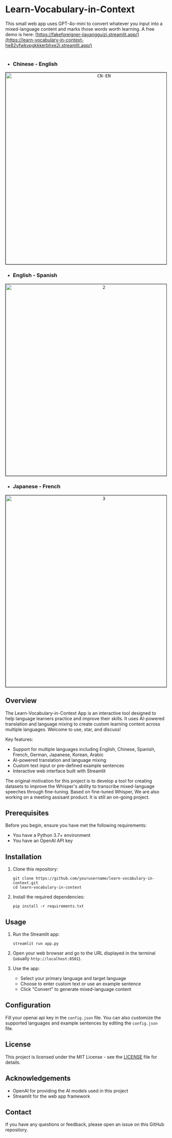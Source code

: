 # Learn-Vocabulary-in-Context

This small web app uses GPT-4o-mini to convert whatever you input into a mixed-language content and marks those words worth learning.
A free demo is here: [https://fakeforeigner-jiayangguizi.streamlit.app/](https://learn-vocabulary-in-context-he82vfwkvpgkkkerbhxe2j.streamlit.app/)
<br><br>
- ### Chinese - English
<div style="text-align: center;">
  <kbd> <img src="https://github.com/user-attachments/assets/4a959f41-793e-48ae-bbf4-5227e9185212" alt="CN-EN" width=600 style="border: 1px solid black;"> <kbd>
</div>

- ### English - Spanish
<div style="text-align: center;">
  <kbd> <img src="https://github.com/user-attachments/assets/4d5bcb1e-85bc-4669-9ded-cc19a9798857" alt="2" width=600 style="border: 1px solid black;"> <kbd>
</div>

- ### Japanese - French
<div style="text-align: center;">
  <kbd> <img src="https://github.com/user-attachments/assets/35905edd-63e3-4f8e-9b32-43021e24befa" alt="3" width=600 style="border: 1px solid black;"> <kbd>
</div>


## Overview

The Learn-Vocabulary-in-Context App is an interactive tool designed to help language learners practice and improve their skills. It uses AI-powered translation and language mixing to create custom learning content across multiple languages. Welcome to use, star, and discuss!

Key features:
- Support for multiple languages including English, Chinese, Spanish, French, German, Japanese, Korean, Arabic
- AI-powered translation and language mixing
- Custom text input or pre-defined example sentences
- Interactive web interface built with Streamlit

The original motivation for this project is to develop a tool for creating datasets to improve the Whisper's ability to transcribe mixed-language speeches through fine-tuning.
Based on fine-tuned Whisper, We are also working on a meeting assisant product. It is still an on-going project.


## Prerequisites

Before you begin, ensure you have met the following requirements:
- You have a Python 3.7+ environment
- You have an OpenAI API key

## Installation

1. Clone this repository:
   ```
   git clone https://github.com/yourusername/learn-vocabulary-in-context.git
   cd learn-vocabulary-in-context
   ```

2. Install the required dependencies:
   ```
   pip install -r requirements.txt
   ```

## Usage

1. Run the Streamlit app:
   ```
   streamlit run app.py
   ```

2. Open your web browser and go to the URL displayed in the terminal (usually `http://localhost:8501`).

3. Use the app:
   - Select your primary language and target language
   - Choose to enter custom text or use an example sentence
   - Click "Convert" to generate mixed-language content

## Configuration

Fill your openai api key in the `config.json` file. You can also customize the supported languages and example sentences by editing the `config.json` file.


## License

This project is licensed under the MIT License - see the [LICENSE](LICENSE) file for details.

## Acknowledgements

- OpenAI for providing the AI models used in this project
- Streamlit for the web app framework

## Contact

If you have any questions or feedback, please open an issue on this GitHub repository.
